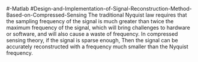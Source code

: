 #-Matlab
#Design-and-Implementation-of-Signal-Reconstruction-Method-Based-on-Compressed-Sensing
The traditional Nyquist law requires that the sampling frequency of the signal is much greater than twice the maximum frequency of the signal, which will bring challenges to hardware or software, and will also cause a waste of frequency. In compressed sensing theory, if the signal is sparse enough,  Then the signal can be accurately reconstructed with a frequency much smaller than the Nyquist frequency.
